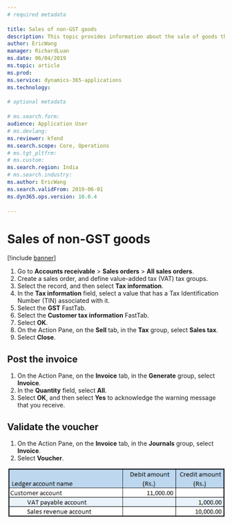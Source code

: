 ```yaml
---
# required metadata

title: Sales of non-GST goods
description: This topic provides information about the sale of goods that aren't subject to Goods and Services Tax (GST).
author: EricWang
manager: RichardLuan
ms.date: 06/04/2019
ms.topic: article
ms.prod: 
ms.service: dynamics-365-applications
ms.technology: 

# optional metadata

# ms.search.form: 
audience: Application User
# ms.devlang: 
ms.reviewer: kfend
ms.search.scope: Core, Operations
# ms.tgt_pltfrm: 
# ms.custom: 
ms.search.region: India
# ms.search.industry: 
ms.author: EricWang
ms.search.validFrom: 2019-06-01
ms.dyn365.ops.version: 10.0.4

---
```


# Sales of non-GST goods

[!include [banner](../includes/banner.md)]

1. Go to **Accounts receivable** \> **Sales orders** \> **All sales orders**.
2. Create a sales order, and define value-added tax (VAT) tax groups.
3. Select the record, and then select **Tax information**.
4. In the **Tax information** field, select a value that has a Tax Identification Number (TIN) associated with it.
5. Select the **GST** FastTab.
6. Select the **Customer tax information** FastTab.
7. Select **OK**.
8. On the Action Pane, on the **Sell** tab, in the **Tax** group, select **Sales tax**.
9. Select **Close**.

## Post the invoice

1. On the Action Pane, on the **Invoice** tab, in the **Generate** group, select **Invoice**.
2. In the **Quantity** field, select **All**.
3. Select **OK**, and then select **Yes** to acknowledge the warning message that you receive.

## Validate the voucher

1. On the Action Pane, on the **Invoice** tab, in the **Journals** group, select **Invoice**.
2. Select **Voucher**.

![Example](media/Annotation-2019-05-20-150809.png)
